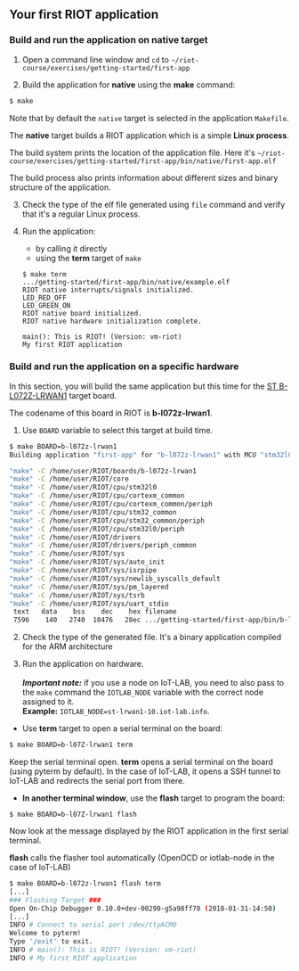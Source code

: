 ## Your first RIOT application

### Build and run the application on **native** target

1. Open a command line window and `cd` to
  `~/riot-course/exercises/getting-started/first-app`

2. Build the application for **native** using the **make** command:
  ```sh
  $ make
  ```
Note that by default the `native` target is selected in the application
`Makefile`.

The **native** target builds a RIOT application which is a simple
**Linux process**.

The build system prints the location of the application file. Here it's
`~/riot-course/exercises/getting-started/first-app/bin/native/first-app.elf`

The build process also prints information about different sizes and binary
structure of the application.

3. Check the type of the elf file generated using `file` command and verify
   that it's a regular Linux process.

4. Run the application:
   - by calling it directly
   - using the **term** target of `make`
   ```
   $ make term
   .../getting-started/first-app/bin/native/example.elf
   RIOT native interrupts/signals initialized.
   LED_RED_OFF
   LED_GREEN_ON
   RIOT native board initialized.
   RIOT native hardware initialization complete.

   main(): This is RIOT! (Version: vm-riot)
   My first RIOT application
   ```

### Build and run the application on a specific hardware

In this section, you will build the same application but this time for the
[ST B-L072Z-LRWAN1](https://www.st.com/en/evaluation-tools/b-l072z-lrwan1.html)
target board.

The codename of this board in RIOT is **b-l072z-lrwan1**.

1. Use `BOARD` variable to select this target at build time.

```sh
$ make BOARD=b-l072z-lrwan1
Building application "first-app" for "b-l072z-lrwan1" with MCU "stm32l0".

"make" -C /home/user/RIOT/boards/b-l072z-lrwan1
"make" -C /home/user/RIOT/core
"make" -C /home/user/RIOT/cpu/stm32l0
"make" -C /home/user/RIOT/cpu/cortexm_common
"make" -C /home/user/RIOT/cpu/cortexm_common/periph
"make" -C /home/user/RIOT/cpu/stm32_common
"make" -C /home/user/RIOT/cpu/stm32_common/periph
"make" -C /home/user/RIOT/cpu/stm32l0/periph
"make" -C /home/user/RIOT/drivers
"make" -C /home/user/RIOT/drivers/periph_common
"make" -C /home/user/RIOT/sys
"make" -C /home/user/RIOT/sys/auto_init
"make" -C /home/user/RIOT/sys/isrpipe
"make" -C /home/user/RIOT/sys/newlib_syscalls_default
"make" -C /home/user/RIOT/sys/pm_layered
"make" -C /home/user/RIOT/sys/tsrb
"make" -C /home/user/RIOT/sys/uart_stdio
 text   data    bss    dec    hex filename
 7596    140   2740  10476   28ec .../getting-started/first-app/bin/b-l072z-lrwan1/first-app.elf
```

2. Check the type of the generated file. It's a binary application compiled for
  the ARM architecture

3. Run the application on hardware.
  <br><br>_**Important note:**_ if you use a node on IoT-LAB, you need to also
  pass to the `make` command the `IOTLAB_NODE` variable with the correct node
  assigned to it.<br>
  __Example:__ `IOTLAB_NODE=st-lrwan1-10.iot-lab.info`.

  - Use **term** target to open a serial terminal on the board:
  ```sh
  $ make BOARD=b-l07Z-lrwan1 term
  ```
  Keep the serial terminal open.
  **term** opens a serial terminal on the board (using pyterm by default). In the
  case of IoT-LAB, it opens a SSH tunnel to IoT-LAB and redirects the serial port
  from there.
  - **In another terminal window**, use the **flash** target to program the
  board:
  ```
  $ make BOARD=b-l07Z-lrwan1 flash
  ```
  Now look at the message displayed by the RIOT application in the first serial
  terminal.

**flash** calls the flasher tool automatically (OpenOCD or iotlab-node in the
case of IoT-LAB)

```sh
$ make BOARD=b-l072z-lrwan1 flash term
[...]
### Flashing Target ###
Open On-Chip Debugger 0.10.0+dev-00290-g5a98ff78 (2018-01-31-14:50)
[...]
INFO # Connect to serial port /dev/ttyACM0
Welcome to pyterm!
Type '/exit' to exit.
INFO # main(): This is RIOT! (Version: vm-riot)
INFO # My first RIOT application
```
